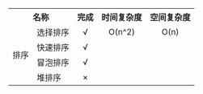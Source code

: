 <!-- √ ×-->
<escape>
  <table>
  <tr>
    <th colspan="2">名称</th>
    <th >完成</th>
    <th>时间复杂度</th>
    <th>空间复杂度</th>
  </tr>
  <tr>
    <td rowspan="4">排序</td>
    <td >选择排序</td>
    <td align="center">√</td>
    <td align="center">O(n^2)</td>
    <td align="center">O(n)</td>
  </tr>
  <tr>
    <td>快速排序</td>
    <td align="center">√</td>
  </tr>
   <tr>
    <td>冒泡排序</td>
    <td align="center">√</td>
  </tr>
   <tr>
    <td>堆排序</td>
    <td align="center">×</td>
  </tr>
</table>
</escape>